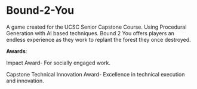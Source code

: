 # Bound-2-You
A game created for the UCSC Senior Capstone Course. Using Procedural Generation with AI based techniques. Bound 2 You offers players an endless experience as they work to replant the forest they once destroyed.

**Awards**:

Impact Award- For socially engaged work.

Capstone Technical Innovation Award- Excellence in technical execution and innovation.
